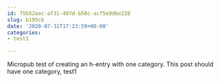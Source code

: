 ```yaml
---
id: 75b52eac-af31-497d-b50c-acf5e9d6e228
slug: b195cb
date: '2020-07-31T17:23:59+00:00'
categories:
- test1

---
```


Micropub test of creating an h-entry with one category. This post should have one category, test1
